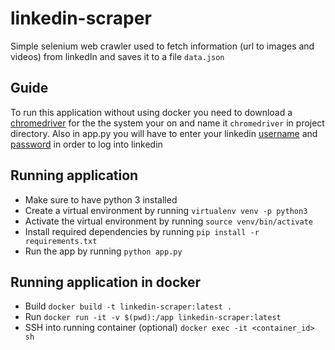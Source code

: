 # linkedin-scraper
Simple selenium web crawler used to fetch information (url to images and videos) from linkedIn and saves it to a file `data.json`

## Guide
To run this application without using docker you need to download a [chromedriver](https://chromedriver.storage.googleapis.com/index.html?path=78.0.3904.105/) for the the system your on and name it `chromedriver` in project directory. Also in app.py you will have to enter your linkedin [username](https://github.com/jesseokeya/linkedin-scraper/blob/bc6a187bfc05b5b4b6ea873cec304ce918b8ec80/app.py#L7) and [password](https://github.com/jesseokeya/linkedin-scraper/blob/bc6a187bfc05b5b4b6ea873cec304ce918b8ec80/app.py#L8) in order to log into linkedin

## Running application
* Make sure to have python 3 installed
* Create a virtual environment by running `virtualenv venv -p python3`
* Activate the virtual environment by running `source venv/bin/activate`
* Install required dependencies by running `pip install -r requirements.txt`
* Run the app by running `python app.py`

## Running application in docker
* Build `docker build -t linkedin-scraper:latest .`
* Run `docker run -it -v $(pwd):/app linkedin-scraper:latest`
* SSH into running container (optional) `docker exec -it <container_id> sh`
